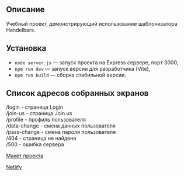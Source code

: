 ## Описание
Учебный проект, демонстрирующий использование шаблонизатора Handelbars.

## Установка

- `node server.js` — запуск проекта на Express сервере, порт 3000,
- `npm run dev` — запуск версии для разработчика (Vite),
- `npm run build` — сборка стабильной версии.

## Список адресов собранных экранов
/login - страница Login  
/join-us - страница Join us  
/profile - профиль пользователя  
/data-change - смена данных пользователя  
/pass-change - смена пароля пользователя  
/404 - страница не найдена  
/500 - ошибка сервера  

[Макет проекта](https://www.figma.com/file/EnLlSkgZC06gpgTbByEL4B/Chat_external_link-(Copy)?type=design&node-id=0%3A1&t=AapTjkAAnDb0Qa0J-1)

[Netlify](https://deploy--flourishing-biscotti-d57876.netlify.app/)
